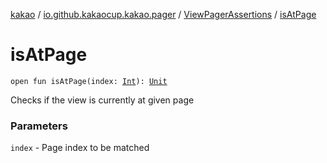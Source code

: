 [kakao](../../index.md) / [io.github.kakaocup.kakao.pager](../index.md) / [ViewPagerAssertions](index.md) / [isAtPage](./is-at-page.md)

# isAtPage

`open fun isAtPage(index: `[`Int`](https://kotlinlang.org/api/latest/jvm/stdlib/kotlin/-int/index.html)`): `[`Unit`](https://kotlinlang.org/api/latest/jvm/stdlib/kotlin/-unit/index.html)

Checks if the view is currently at given page

### Parameters

`index` - Page index to be matched
